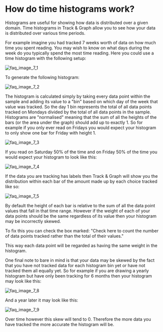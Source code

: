 # How do time histograms work?

Histograms are useful for showing how data is distributed over a given domain. Time histograms in Track & Graph allow you to see how your data is distributed over various time periods.

For example imagine you had tracked 7 weeks worth of data on how much time you spent reading. You may wish to know on what days during the week do you typically spend the most time reading. Here you could use a time histogram with the following setup:

![faq_image_7_1](images/faq_image_7_1.jpg)

To generate the following histogram:

![faq_image_7_2](images/faq_image_7_2.jpg)

The histogram is calculated simply by taking every data point within the sample and adding its value to a \"bin\" based on which day of the week that value was tracked. So the day 1 bin represents the total of all data points tracked on Mondays divided by the total of all data points in the sample. Histograms are \"normalised\" meaning that the sum of all the heights of the bars (or the area under the graph) should add up to exactly 1. So for example if you only ever read on Fridays you would expect your histogram to only show one bar for Friday with height 1.

![faq_image_7_3](images/faq_image_7_3.jpg)

If you read on Saturday 50% of the time and on Friday 50% of the time you would expect your histogram to look like this:

![faq_image_7_4](images/faq_image_7_4.jpg)

If the data you are tracking has labels then Track & Graph will show you the distribution within each bar of the amount made up by each choice tracked like so:

![faq_image_7_5](images/faq_image_7_5.jpg)

By default the height of each bar is relative to the sum of all the data point values that fall in that time range. However if the weight of each of your data points should be the same regardless of its value then your histogram may be incorrectly skewed.

To fix this you can check the box marked: \"Check here to count the number of data points tracked rather than the total of their values.\"

This way each data point will be regarded as having the same weight in the histogram.

One final note to bare in mind is that your data may be skewed by the fact that you have not tracked data for each histogram bin yet or have not tracked them all equally yet. So for example if you are drawing a yearly histogram but have only been tracking for 6 months then your histogram may look like this:

![faq_image_7_8](images/faq_image_7_8.jpg)

And a year later it may look like this:

![faq_image_7_9](images/faq_image_7_9.jpg)

Over time however this skew will tend to 0. Therefore the more data you have tracked the more accurate the histogram will be.
